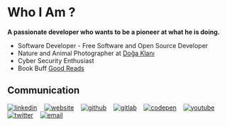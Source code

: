    <h1> Who I Am ? </h1>
      <b>A passionate developer who wants to be a pioneer at what he is doing.</b>
      <ul>
        <li>Software Developer - Free Software and Open Source Developer</li>
        <li>Nature and Animal Photographer at <a href="https://instagram.com/dogaklani" alt="Doğa Klanı">Doğa Klanı </a></li>
        <li>Cyber Security Enthusiast</li>
        <li>Book Buff <a href="https://goodreads.com/mustafadalga" alt="Good Reads">Good Reads</a></li>
      </ul>  
     <h2> Communication </h2>
        <p float="left">
  
  [![linkedin](https://user-images.githubusercontent.com/25087769/87172072-530a5080-c2dc-11ea-8e2c-8ee4dbf3394b.png)](https://www.linkedin.com/in/mustafadalga) &nbsp;&nbsp;
  [![website](https://user-images.githubusercontent.com/25087769/87173861-0aa06200-c2df-11ea-9614-da65c9c73692.png)](https://apierson.com) &nbsp;&nbsp;
  [![github](https://user-images.githubusercontent.com/25087769/87176037-2c4f1880-c2e2-11ea-8a13-41c90b711b9f.png)](http://mustafadalga.github.io) &nbsp;&nbsp;
  [![gitlab](https://user-images.githubusercontent.com/25087769/87174063-54894800-c2df-11ea-9620-b2fbf36c3e34.png)](https://gitlab.com/mustafadalga) &nbsp;&nbsp;
  [![codepen](https://user-images.githubusercontent.com/25087769/87174133-6cf96280-c2df-11ea-9134-09bacdfb3464.png)](https://codepen.io/mustafadalga) &nbsp;&nbsp;
  [![youtube](https://user-images.githubusercontent.com/25087769/97784839-5fc7f280-1bb2-11eb-8b1f-c17fc54fb428.png)](https://www.youtube.com/channel/UCjbSpwL1nGHnAEHN2fbh7DQ/videos) &nbsp;&nbsp;
  [![twitter](https://user-images.githubusercontent.com/25087769/87172407-de83e180-c2dc-11ea-9479-a894758266c3.png)](https://www.twitter.com/mustafadalgaa) &nbsp;&nbsp;
  [![email](https://user-images.githubusercontent.com/25087769/87174308-a4680f00-c2df-11ea-90b0-5fa1fa76d2f1.png)](mailto:mustafadalgaa@gmail.com)
 
</p>

